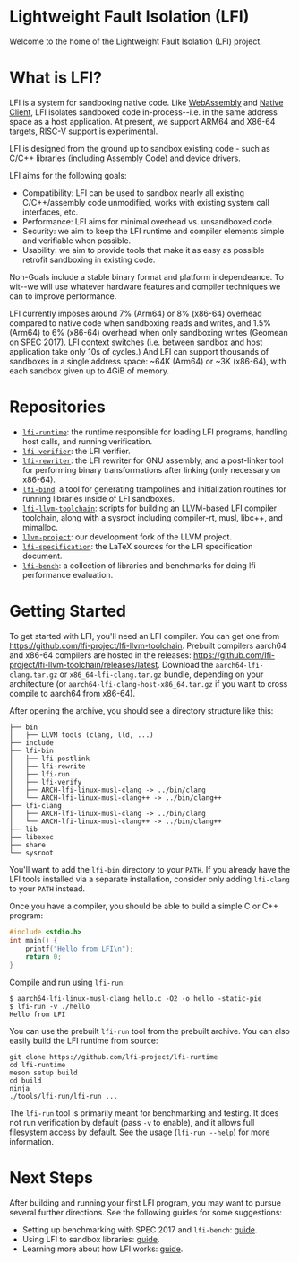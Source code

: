 # Lightweight Fault Isolation (LFI)

Welcome to the home of the Lightweight Fault Isolation (LFI) project. 

# What is LFI?

LFI is a system for sandboxing native code. Like [WebAssembly](https://webassembly.org/)  and [Native Client](https://en.wikipedia.org/wiki/Google_Native_Client), 
LFI isolates sandboxed code in-process--i.e. in the same address space as a host application. At present, we support ARM64 and X86-64 targets, RISC-V support 
is experimental.

LFI is designed from the ground up to sandbox existing code - such as C/C++ libraries (including Assembly Code) and device drivers. 

LFI aims for the following goals:

- Compatibility: LFI can be used to sandbox nearly all existing C/C++/assembly code unmodified, works with existing system call interfaces, etc.
- Performance: LFI aims for minimal overhead vs. unsandboxed code.
- Security: we aim to keep the LFI runtime and compiler elements simple and verifiable when possible. 
- Usability: we aim to provide tools that make it as easy as possible retrofit sandboxing in existing code.
   
Non-Goals include a stable binary format and platform independeance. To wit--we will use whatever hardware features and compiler techniques
we can to improve performance.

LFI  currently imposes around 7% (Arm64) or 8% (x86-64) overhead compared to native code
when sandboxing reads and writes, and 1.5% (Arm64) to 6% (x86-64) overhead when
only sandboxing writes (Geomean on SPEC 2017).  LFI context switches (i.e. between sandbox 
and host application take only 10s of cycles.) And LFI can support thousands of sandboxes in a
single address space: ~64K (Arm64) or ~3K (x86-64), with each sandbox given up to 4GiB of memory. 

# Repositories

* [`lfi-runtime`](https://github.com/lfi-project/lfi-runtime): the runtime responsible for loading LFI programs, handling host calls, and running verification.
* [`lfi-verifier`](https://github.com/lfi-project/lfi-verifier): the LFI verifier.
* [`lfi-rewriter`](https://github.com/lfi-project/lfi-rewriter): the LFI rewriter for GNU assembly, and a post-linker tool for performing binary transformations after linking (only necessary on x86-64).
* [`lfi-bind`](https://github.com/lfi-project/lfi-bind): a tool for generating trampolines and initialization routines for running libraries inside of LFI sandboxes.
* [`lfi-llvm-toolchain`](https://github.com/lfi-project/lfi-llvm-toolchain): scripts for building an LLVM-based LFI compiler toolchain, along with a sysroot including compiler-rt, musl, libc++, and mimalloc.
* [`llvm-project`](https://github.com/lfi-project/llvm-project): our development fork of the LLVM project.
* [`lfi-specification`](https://github.com/lfi-project/lfi-specification): the LaTeX sources for the LFI specification document.
* [`lfi-bench`](https://github.com/lfi-project/lfi-bench): a collection of libraries and benchmarks for doing lfi performance evaluation.

# Getting Started

To get started with LFI, you'll need an LFI compiler. You can get one from
https://github.com/lfi-project/lfi-llvm-toolchain. Prebuilt compilers aarch64
and x86-64 compilers are hosted in the releases:
https://github.com/lfi-project/lfi-llvm-toolchain/releases/latest. Download
the `aarch64-lfi-clang.tar.gz` or `x86_64-lfi-clang.tar.gz` bundle, depending
on your architecture (or `aarch64-lfi-clang-host-x86_64.tar.gz` if you want to
cross compile to aarch64 from x86-64).

After opening the archive, you should see a directory structure like this:

```
├── bin
│   ├── LLVM tools (clang, lld, ...)
├── include
├── lfi-bin
│   ├── lfi-postlink
│   ├── lfi-rewrite
│   ├── lfi-run
│   ├── lfi-verify
│   ├── ARCH-lfi-linux-musl-clang -> ../bin/clang
│   └── ARCH-lfi-linux-musl-clang++ -> ../bin/clang++
├── lfi-clang
│   ├── ARCH-lfi-linux-musl-clang -> ../bin/clang
│   └── ARCH-lfi-linux-musl-clang++ -> ../bin/clang++
├── lib
├── libexec
├── share
└── sysroot
```

You'll want to add the `lfi-bin` directory to your `PATH`. If you already have
the LFI tools installed via a separate installation, consider only adding
`lfi-clang` to your `PATH` instead.

Once you have a compiler, you should be able to build a simple C or C++ program:

```c
#include <stdio.h>
int main() {
    printf("Hello from LFI\n");
    return 0;
}
```

Compile and run using `lfi-run`:

```
$ aarch64-lfi-linux-musl-clang hello.c -O2 -o hello -static-pie
$ lfi-run -v ./hello
Hello from LFI
```

You can use the prebuilt `lfi-run` tool from the prebuilt archive. You can also
easily build the LFI runtime from source:

```
git clone https://github.com/lfi-project/lfi-runtime
cd lfi-runtime
meson setup build
cd build
ninja
./tools/lfi-run/lfi-run ...
```

The `lfi-run` tool is primarily meant for benchmarking and testing. It does not
run verification by default (pass `-v` to enable), and it allows full
filesystem access by default. See the usage (`lfi-run --help`) for more
information.

# Next Steps

After building and running your first LFI program, you may want to pursue
several further directions. See the following guides for some suggestions:

* Setting up benchmarking with SPEC 2017 and `lfi-bench`: [guide](https://github.com/zyedidia/lfi/blob/landing-page/docs/BENCHMARKING.md).
* Using LFI to sandbox libraries: [guide](https://github.com/zyedidia/lfi/blob/landing-page/docs/LIBRARIES.md).
* Learning more about how LFI works: [guide](https://github.com/zyedidia/lfi/blob/landing-page/docs/DETAILS.md).

